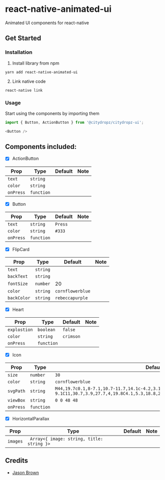 # react-native-animated-ui
Animated UI components for react-native

## Get Started

### Installation
1. Install library from npm
```
yarn add react-native-animated-ui
```

2. Link native code 
```
react-native link 
```

### Usage

Start using the components by importing them
```javascript
import { Button, ActionButton } from '@citydropz/citydropz-ui';

<Button />

```


## Components included:

- [x] ActionButton

| Prop              | Type       | Default | Note                                                                                                       |
| ----------------- | ---------- | ------- | ---------------------------------------------------------------------------------------------------------- |
| `text`       | `string`     |         | 
| `color`       | `string`     |         | 
| `onPress`       | `function`     |         | 


- [x] Button

| Prop              | Type       | Default | Note                                                                                                       |
| ----------------- | ---------- | ------- | ---------------------------------------------------------------------------------------------------------- |
| `text`       | `string`     |    `Press`     | 
| `color`       | `string`     |    `#333`     | 
| `onPress`       | `function`     |         | 

- [x] FlipCard

| Prop              | Type       | Default | Note                                                                                                       |
| ----------------- | ---------- | ------- | ---------------------------------------------------------------------------------------------------------- |
| `text`       | `string`     |       | 
| `backText`       | `string`     |       | 
| `fontSize`       | `number`     |   20    | 
| `color`       | `string`     |    `cornflowerblue`     | 
| `backColor`       | `string`     |    `rebeccapurple`     | 

- [x] Heart


| Prop              | Type       | Default | Note                                                                                                       |
| ----------------- | ---------- | ------- | ---------------------------------------------------------------------------------------------------------- |
| `explostion`       | `boolean`     |  `false`       | 
| `color`       | `string`     |      `crimson`   | 
| `onPress`       | `function`     |         | 


- [x] Icon

| Prop              | Type       | Default | Note                                                                                                       |
| ----------------- | ---------- | ------- | ---------------------------------------------------------------------------------------------------------- |
| `size`       | `number`     |  `30`       | 
| `color`       | `string`     |      `cornflowerblue`   | 
| `svgPath`       | `string`     |    `M44,19.7c0.1,8-7.1,10.7-11.7,14.1c-4.2,3.1-7.8,7.4-8.3,9.2c-0.5-1.8-3.8-6-8.3-9.1C11,30.7,3.9,27.7,4,19.8C4.1,5.3,18.8,2.4,24,14.9C29.2,2.5,43.9,5.2,44,19.7z`     | 
| `viewBox`       | `string`     |     `0 0 48 48`    | 
| `onPress`       | `function`     |         | 


- [x] HorizontalParallax

| Prop              | Type       | Default | Note                                                                                                       |
| ----------------- | ---------- | ------- | ---------------------------------------------------------------------------------------------------------- |
| `images`       | ` Array<{ image: string, title: string }>`     |        | 

## Credits

- [Jason Brown](https://egghead.io/instructors/jason-brown-20a6bf03-254a-428c-9984-dca76cc84f32) 
